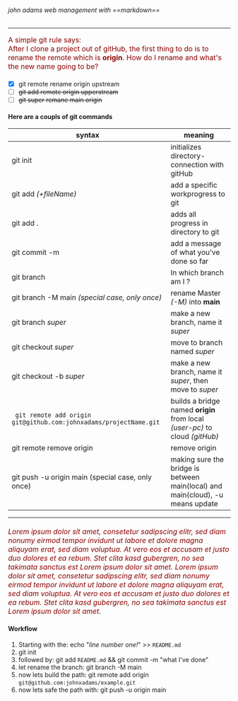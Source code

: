 ###### john adams web management with ==markdown==

---

A simple git rule says: <br>
After I clone a project out of gitHub, the first thing to do is to rename the remote which is **origin**. How do I rename and what's the new name going to be?

- [x] git remote rename origin upstream
- [ ] ~~git add remote origin upperstream~~
- [ ] ~~git super remane main origin~~

#### Here are a coupls of git commands

| syntax                                                             | meaning                                                                        |
| ------------------------------------------------------------------ | ------------------------------------------------------------------------------ |
| git init                                                           | initializes directory-connection with gitHub                                   |
| git add _(+fileName)_                                              | add a specific workprogress to git                                             |
| git add .                                                          | adds all progress in directory to git                                          |
| git commit -m                                                      | add a message of what you've done so far                                       |
| git branch                                                         | In which branch am I ?                                                         |
| git branch -M main _(special case, only once)_                     | rename Master _(-M)_ into **main**                                             |
| git branch _super_                                                 | make a new branch, name it _super_                                             |
| git checkout _super_                                               | move to branch named _super_                                                   |
| git checkout -b _super_                                            | make a new branch, name it _super_, then move to _super_                       |
| ` git remote add origin git@github.com:johnxadams/projectName.git` | builds a bridge named **origin** from local _(user-pc)_ to cloud _(gitHub)_    |
| git remote remove origin                                           | remove origin                                                                  |
| git push -u origin main (special case, only once)                  | making sure the bridge is between main(local) and main(cloud), -u means update |

---

<style>
   p
 {
  font-size: 1rem;
  margin-bottom: 1.3rem;
  color: darkred
}
    </style>

_<p> Lorem ipsum dolor sit amet, consetetur sadipscing elitr, sed diam nonumy eirmod tempor invidunt ut labore et dolore magna aliquyam erat, sed diam voluptua. At vero eos et accusam et justo duo dolores et ea rebum. Stet clita kasd gubergren, no sea takimata sanctus est Lorem ipsum dolor sit amet. Lorem ipsum dolor sit amet, consetetur sadipscing elitr, sed diam nonumy eirmod tempor invidunt ut labore et dolore magna aliquyam erat, sed diam voluptua. At vero eos et accusam et justo duo dolores et ea rebum. Stet clita kasd gubergren, no sea takimata sanctus est Lorem ipsum dolor sit amet. </p>_

#### Workflow

1. Starting with the: echo "_line number one!_" >> `README.md`
1. git init
1. followed by: git add `README.md` && git commit -m "what I've done"
1. let rename the branch: git branch -M main
1. now lets build the path: git remote add origin `git@github.com:johnxadams/example.git`
1. now lets safe the path with: git push -u origin main
